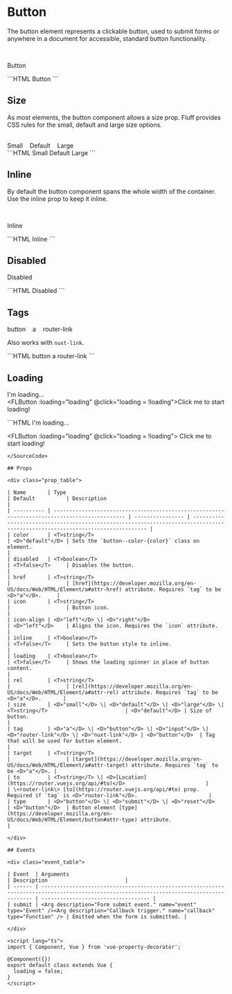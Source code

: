 # Button

The button element represents a clickable button, used to submit forms or anywhere in a document for accessible, standard button functionality.

<br />

<FLButton>Button</FLButton>

<SourceCode>
```HTML
<FLButton>Button</FLButton>
```
</SourceCode>

## Size

As most elements, the button component allows a size prop. Fluff provides CSS rules for the small, default and large size options.

<br />

<div style="display: flex; column-gap: 16px;">
  <FLButton size="small" inline>Small</FLButton>
  <FLButton inline>Default</FLButton>
  <FLButton size="large" inline>Large</FLButton>
</div>

<SourceCode>
```HTML
<FLButton size="small" inline>Small</FLButton>
<FLButton inline>Default</FLButton>
<FLButton size="large" inline>Large</FLButton>
```
</SourceCode>

## Inline

By default the button component spans the whole width of the container. Use the inline prop to keep it inline.

<br />

<FLButton inline>Inline</FLButton>

<SourceCode>
```HTML
<FLButton inline>Inline</FLButton>
```
</SourceCode>

## Disabled

<FLButton disabled>Disabled</FLButton>

<SourceCode>
```HTML
<FLButton disabled>Disabled</FLButton>
```
</SourceCode>

## Tags

<div style="display: flex; column-gap: 16px;">
  <FLButton inline tag="button">button</FLButton>
  <FLButton inline tag="a" href="https://github.com/jonataw/fluff-ui" target="_blank">a</FLButton>
  <FLButton inline tag="input" value="input"/>
  <FLButton inline tag="router-link" to="/components/bulletin">router-link</FLButton>
</div>

Also works with `nuxt-link`.

<SourceCode>
```HTML
<FLButton inline tag="button">button</FLButton>
<FLButton inline tag="a" href="https://github.com/jonataw/fluff-ui" target="_blank">a</FLButton>
<FLButton inline tag="input" value="input"/>
<FLButton inline tag="router-link" to="/components/bulletin">router-link</FLButton>
```
</SourceCode>

## Loading

<FLButton loading inline>I'm loading...</FLButton>
<br/>
<FLButton :loading="loading" @click="loading = !loading">Click me to start loading!</FLButton>

<SourceCode>
```HTML
<FLButton loading>I'm loading...</FLButton>
 
<FLButton :loading="loading" @click="loading = !loading">
  Click me to start loading!
</FLButton>
```
</SourceCode>

## Props

<div class="prop_table">

| Name       | Type                                                                                          | Default          | Description                                                                                                                   |
| ---------- | --------------------------------------------------------------------------------------------- | ---------------- | ----------------------------------------------------------------------------------------------------------------------------- |
| color      | <T>string</T>                                                                                 | <D>"default"</D> | Sets the `button--color-{color}` class on element.                                                                            |
| disabled   | <T>boolean</T>                                                                                | <T>false</T>     | Disables the button.                                                                                                          |
| href       | <T>string</T>                                                                                 |                  | [href](https://developer.mozilla.org/en-US/docs/Web/HTML/Element/a#attr-href) attribute. Requires `tag` to be <D>"a"</D>.     |
| icon       | <T>string</T>                                                                                 |                  | Button icon.                                                                                                                  |
| icon-align | <D>"left"</D> \| <D>"right"</D>                                                               | <D>"left"</D>    | Aligns the icon. Requires the `icon` attribute.                                                                               |
| inline     | <T>boolean</T>                                                                                | <T>false</T>     | Sets the button style to inline.                                                                                              |
| loading    | <T>boolean</T>                                                                                | <T>false</T>     | Shows the loading spinner in place of button content.                                                                         |
| rel        | <T>string</T>                                                                                 |                  | [rel](https://developer.mozilla.org/en-US/docs/Web/HTML/Element/a#attr-rel) attribute. Requires `tag` to be <D>"a"</D>.       |
| size       | <D>"small"</D> \| <D>"default"</D> \| <D>"large"</D> \| <T>string</T>                         | <D>"default"</D> | Size of button.                                                                                                               |
| tag        | <D>"a"</D> \| <D>"button"</D> \| <D>"input"</D> \| <D>"router-link"</D> \| <D>"nuxt-link"</D> | <D>"button"</D>  | Tag that will be used for button element.                                                                                     |
| target     | <T>string</T>                                                                                 |                  | [target](https://developer.mozilla.org/en-US/docs/Web/HTML/Element/a#attr-target) attribute. Requires `tag` to be <D>"a"</D>. |
| to         | <T>string</T> \| <D>[Location](https://router.vuejs.org/api/#to)</D>                          |                  | \<router-link\> [to](https://router.vuejs.org/api/#to) prop. Required if `tag` is <D>"router-link"</D>.                       |
| type       | <D>"button"</D> \| <D>"submit"</D> \| <D>"reset"</D>                                          | <D>"button"</D>  | Button element [type](https://developer.mozilla.org/en-US/docs/Web/HTML/Element/button#attr-type) attribute.                  |

</div>

## Events

<div class="event_table">

| Event  | Arguments                                                                                                                                 | Description                         |
| ------ | ----------------------------------------------------------------------------------------------------------------------------------------- | ----------------------------------- |
| submit | <Arg description="Form submit event." name="event" type="Event" /><Arg description="Callback trigger." name="callback" type="Function" /> | Emitted when the form is submitted. |

</div>

<script lang="ts">
import { Component, Vue } from 'vue-property-decorator';

@Component({})
export default class extends Vue {
  loading = false;
}
</script>
